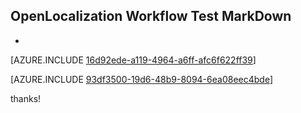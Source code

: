 ## OpenLocalization Workflow Test MarkDown
* 

[AZURE.INCLUDE [16d92ede-a119-4964-a6ff-afc6f622ff39](calleeMd1.md)]



[AZURE.INCLUDE [93df3500-19d6-48b9-8094-6ea08eec4bde](calleeMd2.md)]

 
thanks!